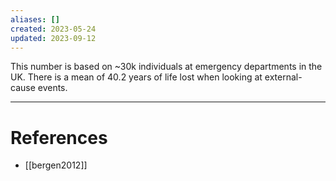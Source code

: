 ```yaml
---
aliases: []
created: 2023-05-24
updated: 2023-09-12
---
```



This number is based on ~30k individuals at emergency departments in the UK. There is a mean of 40.2 years of life lost when looking at external-cause events.

---
# References
* [[bergen2012]]